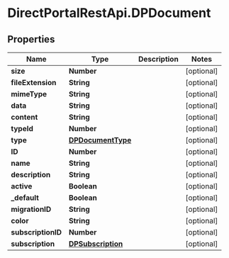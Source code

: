 # DirectPortalRestApi.DPDocument

## Properties
Name | Type | Description | Notes
------------ | ------------- | ------------- | -------------
**size** | **Number** |  | [optional] 
**fileExtension** | **String** |  | [optional] 
**mimeType** | **String** |  | [optional] 
**data** | **String** |  | [optional] 
**content** | **String** |  | [optional] 
**typeId** | **Number** |  | [optional] 
**type** | [**DPDocumentType**](DPDocumentType.md) |  | [optional] 
**ID** | **Number** |  | [optional] 
**name** | **String** |  | [optional] 
**description** | **String** |  | [optional] 
**active** | **Boolean** |  | [optional] 
**_default** | **Boolean** |  | [optional] 
**migrationID** | **String** |  | [optional] 
**color** | **String** |  | [optional] 
**subscriptionID** | **Number** |  | [optional] 
**subscription** | [**DPSubscription**](DPSubscription.md) |  | [optional] 


